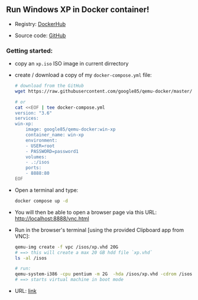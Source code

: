 
## Run Windows XP in Docker container!

- Registry: [DockerHub](https://hub.docker.com/r/google85/qemu-docker/tags/)

- Source code: [GitHub](https://github.com/google85/qemu-docker)

### Getting started:

- copy an `xp.iso` ISO image in current dirrectory

- create / download a copy of my `docker-compose.yml` file:
    ```bash
    # download from the GitHub
    wget https://raw.githubusercontent.com/google85/qemu-docker/master/docker-compose.yml

    # or
    cat <<EOF | tee docker-compose.yml
    version: "3.6"
    services:
    win-xp:
        image: google85/qemu-docker:win-xp
        container_name: win-xp
        environment:
        - USER=root
        - PASSWORD=password1
        volumes:
        - .:/isos
        ports:
        - 8888:80
    EOF
    ```

- Open a terminal and type:
    ```bash
    docker compose up -d
    ```
- You will then be able to open a browser page via this URL: [http://localhost:8888/vnc.html](http://localhost:8888/vnc.html)

- Run in the browser's terminal [using the provided Clipboard app from VNC]:
    ```bash
    qemu-img create -f vpc /isos/xp.vhd 20G
    # ==> this will create a max 20 GB hdd file `xp.vhd`
    ls -al /isos

    # run:
    qemu-system-i386 -cpu pentium -m 2G  -hda /isos/xp.vhd -cdrom /isos/xp.iso -boot d -nic user,model=e1000,hostfwd=tcp::8888-:80 -soundhw ac97
    # ==> starts virtual machine in boot mode
    ```

- URL: [link](http://localhost:8888/vnc.html)

##

